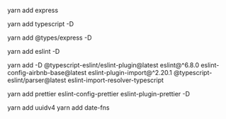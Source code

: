 yarn add express

yarn add typescript -D

yarn add @types/express -D

yarn add eslint -D

yarn add -D @typescript-eslint/eslint-plugin@latest eslint@^6.8.0 eslint-config-airbnb-base@latest eslint-plugin-import@^2.20.1 @typescript-eslint/parser@latest eslint-import-resolver-typescript

yarn add prettier eslint-config-prettier eslint-plugin-prettier -D

yarn add uuidv4
yarn add date-fns
